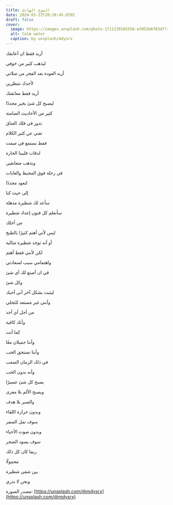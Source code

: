 ```yaml
---
title: الموج الهادئ
date: 2024-03-22T20:20:45.070Z
draft: false
cover:
  image: https://images.unsplash.com/photo-1711139105556-e3951b6f83d7?ixlib=rb-4.0.3&q=85&fm=jpg&crop=entropy&cs=srgb&w=640
  alt: Calm water
  caption: by unsplash/mdysrx
---
```


أريد فقط ان أعانقك

ليذهب كثير من خوفي

أريد العودة بعد الفجر من صلاتي

لأجدك تنتظرين

أريد فقط معانقتك

ليصبح كل شئ بخير مجددًا

كثير من الأحاديث الصامتة

تدور في فلك العناق

تغني عن كثير الكلام

فقط نستمع في صمت

لدقات قلبينا الحارة

ونذهب متعانقين

في رحلة فوق المحيط والغابات

لنعود مجددًا

إلى حيث كنا

سأعد لك شطيرة مذهلة

سأتعلم كل فنون إعداد شطيرة

من أجلك

ليس لأني أهتم كثيرًا بالطبخ

أو أنه توجد شطيرة مثالية

لكن لأنني فقط أهتم

واهتمامي سبب لسعادتي

في ان أصنع لك أي شئ

وكل شئ

ليثبت بشكل آخر أني أحبك

وأنني غير مستعد للتخلي

من أجل أي أحد

وأنك كافية

كما أنت

وأننا جميلان معًا

وأننا نستحق الحب

في ذلك الزمان الصعب

وأنه بدون الحب

يصبح كل شئ عسيرًا

ويصبح الألم بلا مغزى

والصبر بلا هدف

وبدون حرارة اللقاء

سوف نمل السفر

وبدون صوت الأحباء

سوف يسود الضجر

ربما كان كل ذلك

محمولًا

بين شقي شطيرة

ونحن لا ندري

مصدر الصورة: [https://unsplash.com/@mdysrx](https://unsplash.com/@mdysrx)
